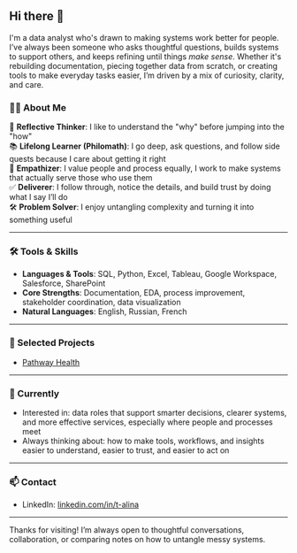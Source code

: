 ## Hi there 👋

I'm a data analyst who's drawn to making systems work better for people. I’ve always been someone who asks thoughtful questions, builds systems to support others, and keeps refining until things *make sense*. Whether it's rebuilding documentation, piecing together data from scratch, or creating tools to make everyday tasks easier, I’m driven by a mix of curiosity, clarity, and care.

### 👩‍💻 About Me

🧠 **Reflective Thinker**: I like to understand the "why" before jumping into the "how"   
📚 **Lifelong Learner (Philomath)**: I go deep, ask questions, and follow side quests because I care about getting it right  
🤝 **Empathizer**: I value people and process equally, I work to make systems that actually serve those who use them  
✅ **Deliverer**: I follow through, notice the details, and build trust by doing what I say I’ll do  
🛠️ **Problem Solver**: I enjoy untangling complexity and turning it into something useful

---

### 🛠️ Tools & Skills

- **Languages & Tools**: SQL, Python, Excel, Tableau, Google Workspace, Salesforce, SharePoint  
- **Core Strengths**: Documentation, EDA, process improvement, stakeholder coordination, data visualization  
- **Natural Languages**: English, Russian, French  

---

### 📁 Selected Projects

- [Pathway Health](https://github.com/datalina/pathway-health-analysis)

---

### 🌱 Currently

- Interested in: data roles that support smarter decisions, clearer systems, and more effective services, especially where people and processes meet  
- Always thinking about: how to make tools, workflows, and insights easier to understand, easier to trust, and easier to act on

---

### 📫 Contact

- LinkedIn: [linkedin.com/in/t-alina](https://www.linkedin.com/in/t-alina/)  

---

Thanks for visiting! I’m always open to thoughtful conversations, collaboration, or comparing notes on how to untangle messy systems.
